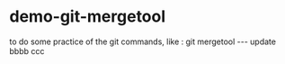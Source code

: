 # demo-git-mergetool
to do some practice of the git commands, like : git mergetool --- update
bbbb
ccc
